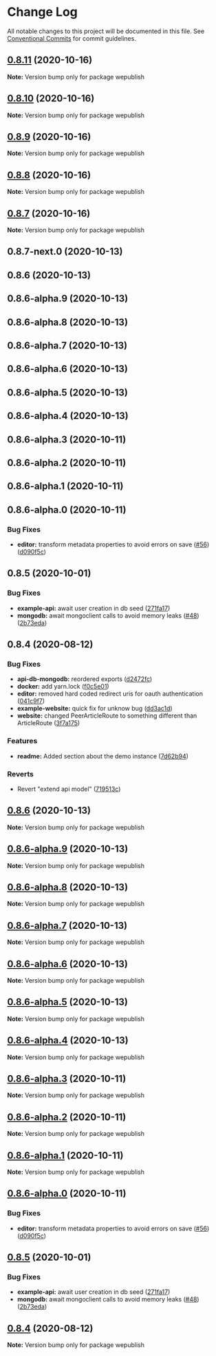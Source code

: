 # Change Log

All notable changes to this project will be documented in this file.
See [Conventional Commits](https://conventionalcommits.org) for commit guidelines.

## [0.8.11](https://github.com/bajour/wepublish/compare/v0.8.10...v0.8.11) (2020-10-16)

**Note:** Version bump only for package wepublish





## [0.8.10](https://github.com/bajour/wepublish/compare/v0.8.9...v0.8.10) (2020-10-16)

**Note:** Version bump only for package wepublish





## [0.8.9](https://github.com/bajour/wepublish/compare/v0.8.8...v0.8.9) (2020-10-16)

**Note:** Version bump only for package wepublish





## [0.8.8](https://github.com/bajour/wepublish/compare/v0.8.7...v0.8.8) (2020-10-16)

**Note:** Version bump only for package wepublish





## [0.8.7](https://github.com/bajour/wepublish/compare/v0.8.6...v0.8.7) (2020-10-16)

**Note:** Version bump only for package wepublish





## 0.8.7-next.0 (2020-10-13)



## 0.8.6 (2020-10-13)



## 0.8.6-alpha.9 (2020-10-13)



## 0.8.6-alpha.8 (2020-10-13)



## 0.8.6-alpha.7 (2020-10-13)



## 0.8.6-alpha.6 (2020-10-13)



## 0.8.6-alpha.5 (2020-10-13)



## 0.8.6-alpha.4 (2020-10-13)



## 0.8.6-alpha.3 (2020-10-11)



## 0.8.6-alpha.2 (2020-10-11)



## 0.8.6-alpha.1 (2020-10-11)



## 0.8.6-alpha.0 (2020-10-11)


### Bug Fixes

* **editor:** transform metadata properties to avoid errors on save ([#56](https://github.com/bajour/wepublish/issues/56)) ([d090f5c](https://github.com/bajour/wepublish/commit/d090f5ccff37a1b2937425eddae6d3acd202fb89))



## 0.8.5 (2020-10-01)


### Bug Fixes

* **example-api:** await user creation in db seed ([271fa17](https://github.com/bajour/wepublish/commit/271fa179b6bd9634ff653bafdb173d545dd57661))
* **mongodb:** await mongoclient calls to avoid memory leaks ([#48](https://github.com/bajour/wepublish/issues/48)) ([2b73eda](https://github.com/bajour/wepublish/commit/2b73eda7d93313d1a6d338558fd0ce1918127b22))



## 0.8.4 (2020-08-12)


### Bug Fixes

* **api-db-mongodb:** reordered exports ([d2472fc](https://github.com/bajour/wepublish/commit/d2472fce794cf39079b5b487ee427a124965aecc))
* **docker:** add yarn.lock ([f0c5e01](https://github.com/bajour/wepublish/commit/f0c5e011f9bd14aa9360c6f9f49b3049be7eded5))
* **editor:** removed hard coded redirect uris for oauth authentication ([041c9f7](https://github.com/bajour/wepublish/commit/041c9f733dfad25c3629de16c7e5ddab74870a0e))
* **example-website:** quick fix for unknow bug ([dd3ac1d](https://github.com/bajour/wepublish/commit/dd3ac1d8cf44fa94af6084a1e6775ee9c7e29883))
* **website:** changed PeerArticleRoute to something different than ArticleRoute ([3f7a175](https://github.com/bajour/wepublish/commit/3f7a175c6238e2fa752959a6cab3b0c61b42f172))


### Features

* **readme:** Added section about the demo instance ([7d62b94](https://github.com/bajour/wepublish/commit/7d62b94e099608e8c9960b66162ca1f5af2b4d1b))


### Reverts

* Revert "extend api model" ([719513c](https://github.com/bajour/wepublish/commit/719513c513b728e65363003b816381e2630153f9))





## [0.8.6](https://github.com/bajour/wepublish/compare/v0.8.6-alpha.9...v0.8.6) (2020-10-13)

**Note:** Version bump only for package wepublish





## [0.8.6-alpha.9](https://github.com/bajour/wepublish/compare/v0.8.6-alpha.8...v0.8.6-alpha.9) (2020-10-13)

**Note:** Version bump only for package wepublish





## [0.8.6-alpha.8](https://github.com/bajour/wepublish/compare/v0.8.6-alpha.7...v0.8.6-alpha.8) (2020-10-13)

**Note:** Version bump only for package wepublish





## [0.8.6-alpha.7](https://github.com/bajour/wepublish/compare/v0.8.6-alpha.6...v0.8.6-alpha.7) (2020-10-13)

**Note:** Version bump only for package wepublish





## [0.8.6-alpha.6](https://github.com/bajour/wepublish/compare/v0.8.6-alpha.5...v0.8.6-alpha.6) (2020-10-13)

**Note:** Version bump only for package wepublish





## [0.8.6-alpha.5](https://github.com/bajour/wepublish/compare/v0.8.6-alpha.4...v0.8.6-alpha.5) (2020-10-13)

**Note:** Version bump only for package wepublish





## [0.8.6-alpha.4](https://github.com/bajour/wepublish/compare/v0.8.6-alpha.3...v0.8.6-alpha.4) (2020-10-13)

**Note:** Version bump only for package wepublish





## [0.8.6-alpha.3](https://github.com/bajour/wepublish/compare/v0.8.6-alpha.2...v0.8.6-alpha.3) (2020-10-11)

**Note:** Version bump only for package wepublish





## [0.8.6-alpha.2](https://github.com/bajour/wepublish/compare/v0.8.6-alpha.1...v0.8.6-alpha.2) (2020-10-11)

**Note:** Version bump only for package wepublish





## [0.8.6-alpha.1](https://github.com/bajour/wepublish/compare/v0.8.6-alpha.0...v0.8.6-alpha.1) (2020-10-11)

**Note:** Version bump only for package wepublish





## [0.8.6-alpha.0](https://github.com/bajour/wepublish/compare/v0.8.5...v0.8.6-alpha.0) (2020-10-11)


### Bug Fixes

* **editor:** transform metadata properties to avoid errors on save ([#56](https://github.com/bajour/wepublish/issues/56)) ([d090f5c](https://github.com/bajour/wepublish/commit/d090f5ccff37a1b2937425eddae6d3acd202fb89))





## [0.8.5](https://github.com/wepublish/wepublish/compare/v0.8.4...v0.8.5) (2020-10-01)


### Bug Fixes

* **example-api:** await user creation in db seed ([271fa17](https://github.com/wepublish/wepublish/commit/271fa179b6bd9634ff653bafdb173d545dd57661))
* **mongodb:** await mongoclient calls to avoid memory leaks ([#48](https://github.com/wepublish/wepublish/issues/48)) ([2b73eda](https://github.com/wepublish/wepublish/commit/2b73eda7d93313d1a6d338558fd0ce1918127b22))





## [0.8.4](https://github.com/wepublish/wepublish/compare/v0.8.0...v0.8.4) (2020-08-12)

**Note:** Version bump only for package wepublish

